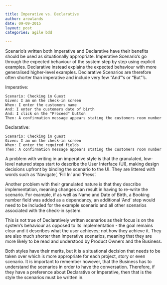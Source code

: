 ```yaml
---

title: Imperative vs. Declarative
author: arowlands
date: 09-09-2015
layout: post
categories: agile bdd

---
```


Scenario’s written both Imperative and Declarative have their benefits should be used as situationally appropriate. Imperative Scenario’s go through the expected behaviour of the system step by step using explicit examples. Declarative instead explains the expected behaviour with more generalised higher-level examples. Declarative Scenarios are therefore often shorter than imperative and include very few “And”’s or “But”’s. 

Imperative:

``` 
Scenario: Checking in Guest 
Given: I am on the check-in screen 
When: I enter the customers name 
And: I enter the customers date of birth 
And: I click on the "Proceed" button 
Then: A confirmation message appears stating the customers room number
```

Declarative:

```
Scenario: Checking in guest 
Given: I am on the check-in screen 
When: I enter the required fields 
Then: A confirmation message appears stating the customers room number 
```

A problem with writing in an imperative style is that the granulated, low-level natured steps start to describe the User Interface (UI), making design decisions upfront by binding the scenario to the UI. They are littered with words such as ‘Navigate’, ‘Fill In’ and ‘Press’. 

Another problem with their granulated nature is that they describe implementation, meaning changes can result in having to re-write the scenario. For example, if as well as Name and Date of Birth, a Booking number field was added as a dependancy, an additional ‘And’ step would need to be included for the example scenario and all other scenarios associated with the check-in system.

This is not true of Declaratively written scenarios as their focus is on the system’s behaviour as opposed to its implementation - the goal remains clear and it describes what the user achieves; not how they achieve it. They are also much shorter than Imperative scenarios, meaning that they are more likely to be read and understood by Product Owners and the Business. 

Both styles have their merits, but it is a situational decision that needs to be taken over which is more appropriate for each project, story or even scenario. It is important to remember however, that the Business has to understand the scenarios in order to have the conversation. Therefore, if they have a preference about Declarative or Imperative, then that is the style the scenarios must be written in. 